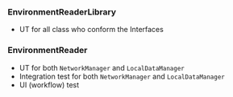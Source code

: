 ### EnvironmentReaderLibrary
* UT for all class who conform the Interfaces

### EnvironmentReader
* UT for both `NetworkManager` and `LocalDataManager`
* Integration test for both `NetworkManager` and `LocalDataManager`
* UI (workflow) test

